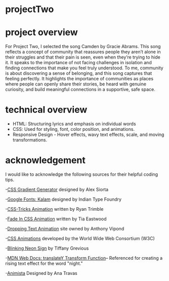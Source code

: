 # projectTwo


# project overview
For Project Two, I selected the song Camden by Gracie Abrams. This song reflects a concept of community that reassures people they aren’t alone in their struggles and that their pain is seen, even when they’re trying to hide it. It speaks to the importance of not facing challenges in isolation and finding connections that make you feel truly understood. To me, community is about discovering a sense of belonging, and this song captures that feeling perfectly. It highlights the importance of communities as places where people can openly share their stories, be heard with genuine curiosity, and build meaningful connections in a supportive, safe space.

# technical overview
- HTML: Structuring lyrics and emphasis on individual words
- CSS: Used for styling, font, color position, and animations.
- Responsive Design - Hover effects, wavy text effects, scale, and moving transformations.

# acknowledgement
I would like to acknowledge the following sources for their helpful coding tips.

-[CSS Gradient Generator](https://cssgradient.io/) designed by Alex Siorta

-[Google Fonts: Kalam](https://fonts.google.com/specimen/Kalam) designed by Indian Type Foundry

-[CSS-Tricks Animation](https://css-tricks.com/almanac/properties/a/animation/) written by Ryan Trimble

-[Fade In CSS Animation](https://dev.to/tiaeastwood/super-simple-css-animation-for-fade-in-on-page-load-2p8m) written by Tia Eastwood

-[Dropping Text Animation](https://www.winterwind.com/tutorials/css/38) site owned by Anthony Vipond

-[CSS Animations](https://www.w3schools.com/css/css3_animations.asp) developed by the World Wide Web Consortium (W3C)

-[Blinking Neon Sign](https://codepen.io/DevchamploO/pen/NBWBGq) by Tiffany Grevious

-[MDN Web Docs: translateY Transform Function](https://developer.mozilla.org/en-US/docs/Web/CSS/transform-function/translateY)– Referenced for creating a rising text effect for the word "night."

-[Animista](https://animista.net/play/basic/shadow-pop) Designed by Ana Travas








 
